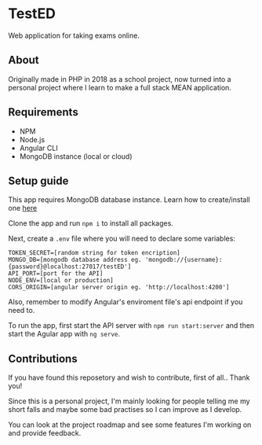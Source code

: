 # TestED

Web application for taking exams online. 

## About

Originally made in PHP in 2018 as a school project, now turned into a personal project where I learn to make a full stack MEAN application.

## Requirements

 - NPM
 - Node.js
 - Angular CLI
 - MongoDB instance (local or cloud)

## Setup guide

This app requires MongoDB database instance. Learn how to create/install one [here](https://docs.mongodb.com/manual/installation/)

Clone the app and run `npm i` to install all packages. 

Next, create a `.env` file where you will need to declare some variables:

```
TOKEN_SECRET=[random string for token encription]
MONGO_DB=[mongodb database address eg. 'mongodb://{username}:{password}@localhost:27017/testED']
API_PORT=[port for the API]
NODE_ENV=[local or production]
CORS_ORIGIN=[angular server origin eg. 'http://localhost:4200']
```

Also, remember to modify Angular's enviroment file's api endpoint if you need to.

To run the app, first start the API server with `npm run start:server` and then start the Agular app with `ng serve`.

## Contributions

If you have found this reposetory and wish to contribute, first of all.. Thank you! 

Since this is a personal project, I'm mainly looking for people telling me my short falls and maybe some bad practises so I can improve as I develop.

You can look at the project roadmap and see some features I'm working on and provide feedback.
